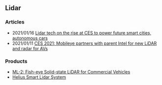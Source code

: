 ## Lidar


### Articles
- 2021/01/16 [Lidar tech on the rise at CES to power future smart cities, autonomous cars](https://www.washingtonpost.com/technology/2021/01/16/lidar-smart-cities-autonomous-cars/)
- 2021/01/11 [CES 2021: Mobileye partners with parent Intel for new LiDAR and radar for AVs](https://www.geospatialworld.net/blogs/ces-2021-mobileye-partners-with-parent-intel-for-new-lidar-and-radar-tech-for-avs/)



### Products
- [ML-2: Fish-eye Solid-state LiDAR for Commercial Vehicles](https://www.ces.tech/Innovation-Awards/Honorees/2021/Honorees/M/ML-2-Fish-eye-Solid-state-LiDAR-for-Commercial-Ve.aspx)
- [Helius Smart Lidar System](https://www.ces.tech/Innovation-Awards/Honorees/2020/Honorees/H/Helius-Smart-Lidar-System.aspx)





